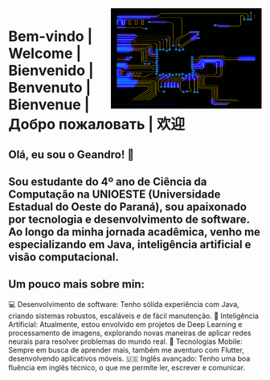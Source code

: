 <img src="loop_processing GIF.gif" alt="CPU gif" width="300" height="200" align = "right">


# Bem-vindo | Welcome | Bienvenido | Benvenuto | Bienvenue | Добро пожаловать | 欢迎
## Olá, eu sou o Geandro! 👋
## Sou estudante do 4º ano de Ciência da Computação na UNIOESTE (Universidade Estadual do Oeste do Paraná), sou apaixonado por tecnologia e desenvolvimento de software. Ao longo da minha jornada acadêmica, venho me especializando em Java, inteligência artificial e visão computacional.

## Um pouco mais sobre min:
💻 Desenvolvimento de software: Tenho sólida experiência com Java, criando sistemas robustos, escaláveis e de fácil manutenção.
🧠 Inteligência Artificial: Atualmente, estou envolvido em projetos de Deep Learning e processamento de imagens, explorando novas maneiras de aplicar redes neurais para resolver problemas do mundo real.
📱 Tecnologias Mobile: Sempre em busca de aprender mais, também me aventuro com Flutter, desenvolvendo aplicativos móveis.
🇺🇸 Inglês avançado: Tenho uma boa fluência em inglês técnico, o que me permite ler, escrever e comunicar.
